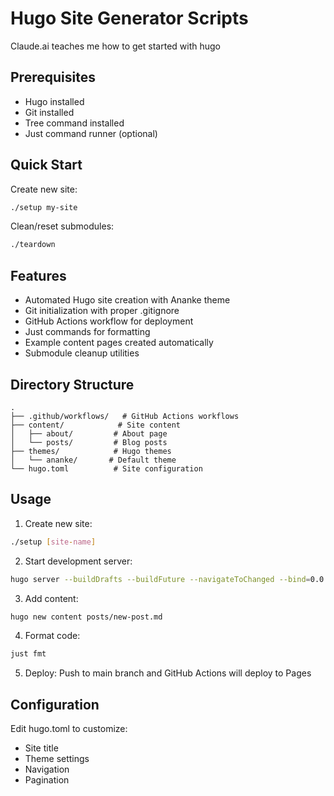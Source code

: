 # Hugo Site Generator Scripts

Claude.ai teaches me how to get started with hugo


## Prerequisites

- Hugo installed
- Git installed
- Tree command installed
- Just command runner (optional)

## Quick Start

Create new site:

```bash
./setup my-site
```

Clean/reset submodules:

```bash
./teardown
```

## Features

- Automated Hugo site creation with Ananke theme
- Git initialization with proper .gitignore
- GitHub Actions workflow for deployment
- Just commands for formatting
- Example content pages created automatically
- Submodule cleanup utilities

## Directory Structure

```
.
├── .github/workflows/   # GitHub Actions workflows
├── content/            # Site content
│   ├── about/         # About page
│   └── posts/         # Blog posts
├── themes/            # Hugo themes
│   └── ananke/       # Default theme
└── hugo.toml          # Site configuration
```

## Usage

1. Create new site:

```bash
./setup [site-name]
```

2. Start development server:

```bash
hugo server --buildDrafts --buildFuture --navigateToChanged --bind=0.0.0.0 --port=1313
```

3. Add content:

```bash
hugo new content posts/new-post.md
```

4. Format code:

```bash
just fmt
```

5. Deploy:
   Push to main branch and GitHub Actions will deploy to Pages

## Configuration

Edit hugo.toml to customize:

- Site title
- Theme settings
- Navigation
- Pagination
